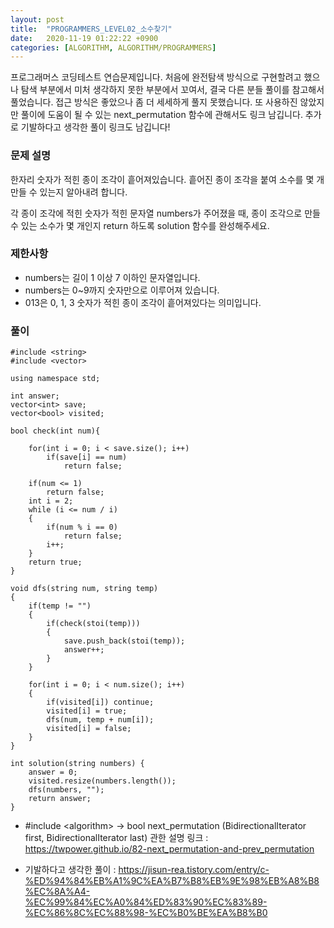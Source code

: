 ```yaml
---
layout: post
title:  "PROGRAMMERS_LEVEL02_소수찾기"
date:   2020-11-19 01:22:22 +0900
categories: [ALGORITHM, ALGORITHM/PROGRAMMERS]
---
```


프로그래머스 코딩테스트 연습문제입니다. 처음에 완전탐색 방식으로 구현할려고 했으나 탐색 부분에서 미처 생각하지 못한 부분에서 꼬여서, 결국 다른 분들 풀이를 참고해서 풀었습니다. 접근 방식은 좋았으나 좀 더 세세하게 풀지 못했습니다. 또 사용하진 않았지만 풀이에 도움이 될 수 있는 next_permutation 함수에 관해서도 링크 남깁니다. 추가로 기발하다고 생각한 풀이 링크도 남깁니다!

### 문제 설명
한자리 숫자가 적힌 종이 조각이 흩어져있습니다. 흩어진 종이 조각을 붙여 소수를 몇 개 만들 수 있는지 알아내려 합니다.

각 종이 조각에 적힌 숫자가 적힌 문자열 numbers가 주어졌을 때, 종이 조각으로 만들 수 있는 소수가 몇 개인지 return 하도록 solution 함수를 완성해주세요.

### 제한사항
- numbers는 길이 1 이상 7 이하인 문자열입니다.
- numbers는 0~9까지 숫자만으로 이루어져 있습니다.
- 013은 0, 1, 3 숫자가 적힌 종이 조각이 흩어져있다는 의미입니다.

### 풀이
```
#include <string>
#include <vector>

using namespace std;

int answer;
vector<int> save;
vector<bool> visited;

bool check(int num){

    for(int i = 0; i < save.size(); i++)
        if(save[i] == num)
            return false;

    if(num <= 1)
        return false;
    int i = 2;
    while (i <= num / i)
    {
        if(num % i == 0)
            return false;
        i++;
    }
    return true;
}

void dfs(string num, string temp)
{
    if(temp != "")
    {
        if(check(stoi(temp)))
        {
            save.push_back(stoi(temp));
            answer++;
        }
    }

    for(int i = 0; i < num.size(); i++)
    {
        if(visited[i]) continue;
        visited[i] = true;
        dfs(num, temp + num[i]);
        visited[i] = false;
    }          
}

int solution(string numbers) {
    answer = 0;
    visited.resize(numbers.length());
    dfs(numbers, "");
    return answer;
}
```
- #include \<algorithm\> -> bool next_permutation (BidirectionalIterator first, BidirectionalIterator last) 관한 설명 링크 : https://twpower.github.io/82-next_permutation-and-prev_permutation

- 기발하다고 생각한 풀이 : https://jisun-rea.tistory.com/entry/c-%ED%94%84%EB%A1%9C%EA%B7%B8%EB%9E%98%EB%A8%B8%EC%8A%A4-%EC%99%84%EC%A0%84%ED%83%90%EC%83%89-%EC%86%8C%EC%88%98-%EC%B0%BE%EA%B8%B0
